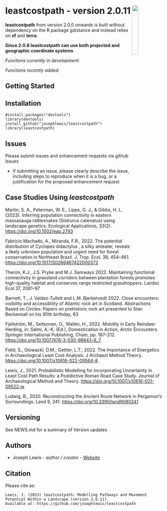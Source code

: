 # leastcostpath - version 2.0.11 <img src="https://josephlewis.github.io/leastcostpath.png" align="right"  width="20%" height="20%"/>

<b>leastcostpath</b> from version 2.0.0 onwards is built without dependency on the R package gdistance and instead relies on <b>sf</b> and <b>terra</b>.

**Since 2.0.8 leastcostpath can use both projected and geographic coordinate systems**

*Functions currently in development:*

*Functions recently added:*

Getting Started
---------------

Installation
--------

    #install.packages("devtools")
    library(devtools)
    install_github("josephlewis/leastcostpath")
    library(leastcostpath)
    
Issues
--------

Please submit issues and enhancement requests via github Issues
  * If submitting an issue, please clearly describe the issue, including steps to reproduce when it is a bug, or a justification for the proposed enhancement request


Case Studies Using _leastcostpath_
--------

Martin, S. A., Peterman, W. E., Lipps, G. J., & Gibbs, H. L. (2023). Inferring population connectivity in eastern massasauga rattlesnakes (Sistrurus catenatus) using landscape genetics. Ecological Applications, 33(2). https://doi.org/10.1002/eap.2793

Fabrício Machado, A., Miranda, F.R., 2022. The potential distribution of Cyclopes didactylus , a silky anteater, reveals a likely unknown population and urgent need for forest conservation in Northeast Brazil. J. Trop. Ecol. 38, 454–461. https://doi.org/10.1017/S0266467422000372

Theron, K.J., J.S. Pryke and M.J. Samways 2022. Maintaining functional connectivity in grassland corridors between plantation forests promotes high-quality habitat and conserves range restricted grasshoppers. Landsc Ecol 37, 2081–97

Barnett, T., J. Valdez-Tullett and L.M. Bjerketvedt 2022. Close encounters: visibility and accessibility of Atlantic rock art in Scotland. Abstractions Based on Circles: Papers on prehistoric rock art presented to Stan Beckensall on his 90th birthday, 63

Fjellström, M., Seitsonen, O., Wallén, H., 2022. Mobility in Early Reindeer Herding, in: Salmi, A.-K. (Ed.), Domestication in Action, Arctic Encounters. Springer International Publishing, Cham, pp. 187–212. https://doi.org/10.1007/978-3-030-98643-8_7

Field, S., Glowacki, D.M., Gettler, L.T., 2022. The Importance of Energetics in Archaeological Least Cost Analysis. J Archaeol Method Theory. https://doi.org/10.1007/s10816-022-09564-8

Lewis, J., 2021. Probabilistic Modelling for Incorporating Uncertainty in Least Cost Path Results: a Postdictive Roman Road Case Study. Journal of Archaeological Method and Theory. https://doi.org/10.1007/s10816-021-09522-w

Ludwig, B., 2020. Reconstructing the Ancient Route Network in Pergamon’s Surroundings. Land 9, 241. https://doi.org/10.3390/land9080241

Versioning
----------

See NEWS.md for a summary of Version updates

Authors
-------

-   Joseph Lewis - *author / creator* - [Website](https://josephlewis.github.io)

Citation
--------

Please cite as:

    Lewis, J. (2023) leastcostpath: Modelling Pathways and Movement Potential Within a Landscape (version 2.0.11). 
    Available at: https://github.com/josephlewis/leastcostpath
